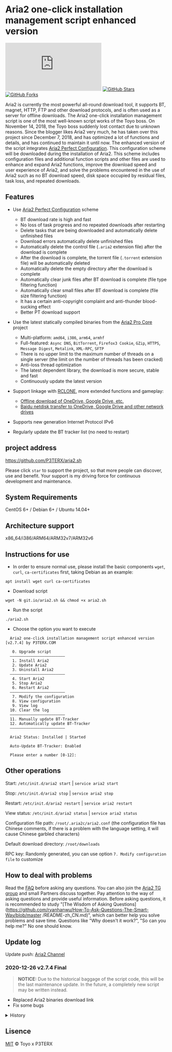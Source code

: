 # Aria2 one-click installation management script enhanced version

[![LICENSE](https://img.shields.io/github/license/P3TERX/aria2.sh?style=flat-square)](https://github.com/P3TERX/aria2.sh/blob/master/LICENSE)
[![GitHub Stars](https://img.shields.io/github/stars/P3TERX/aria2.sh.svg?style=flat-square&label=Stars&logo=github)](https://github.com/P3TERX/aria2.sh/stargazers)
[![GitHub Forks](https://img.shields.io/github/forks/P3TERX/aria2.sh.svg?style=flat-square&label=Forks&logo=github)](https://github.com/P3TERX/aria2.sh/fork)

Aria2 is currently the most powerful all-round download tool, it supports BT, magnet, HTTP, FTP and other download protocols, and is often used as a server for offline downloads. The Aria2 one-click installation management script is one of the most well-known script works of the Toyo boss. On November 14, 2018, the Toyo boss suddenly lost contact due to unknown reasons. Since the blogger likes Aria2 very much, he has taken over this project since December 7, 2018, and has optimized a lot of functions and details, and has continued to maintain it until now. The enhanced version of the script integrates [Aria2 Perfect Configuration](https://github.com/P3TERX/aria2.conf). This configuration scheme will be downloaded during the installation of Aria2. This scheme includes configuration files and additional function scripts and other files are used to enhance and expand Aria2 functions, improve the download speed and user experience of Aria2, and solve the problems encountered in the use of Aria2 such as no BT download speed, disk space occupied by residual files, task loss, and repeated downloads.

## Features

- Use [Aria2 Perfect Configuration](https://github.com/P3TERX/aria2.conf) scheme
     * BT download rate is high and fast
     * No loss of task progress and no repeated downloads after restarting
     * Delete tasks that are being downloaded and automatically delete unfinished files
     * Download errors automatically delete unfinished files
     * Automatically delete the control file (`.aria2` extension file) after the download is complete
     * After the download is complete, the torrent file (`.torrent` extension file) will be automatically deleted
     * Automatically delete the empty directory after the download is complete
     * Automatically clear junk files after BT download is complete (file type filtering function)
     * Automatically clear small files after BT download is complete (file size filtering function)
     * It has a certain anti-copyright complaint and anti-thunder blood-sucking effect
     * Better PT download support

- Use the latest statically compiled binaries from the [Aria2 Pro Core](https://github.com/P3TERX/Aria2-Pro-Core) project
     - Multi-platform: `amd64`, `i386`, `arm64`, `armhf`
     - Full-featured: `Async DNS`, `BitTorrent`, `Firefox3 Cookie`, `GZip`, `HTTPS`, `Message Digest`, `Metalink`, `XML-RPC`, `SFTP`
     - There is no upper limit to the maximum number of threads on a single server (the limit on the number of threads has been cracked)
     - Anti-loss thread optimization
     - The latest dependent library, the download is more secure, stable and fast
     - Continuously update the latest version

- Support linkage with [RCLONE](https://rclone.org/), more extended functions and gameplay:
     - [Offline download of OneDrive, Google Drive, etc.](https://p3terx.com/archives/offline-download-of-onedrive-gdrive.html)
     - [Baidu netdisk transfer to OneDrive, Google Drive and other network drives](https://p3terx.com/archives/baidunetdisk-transfer-to-onedrive-and-google-drive.html)

- Supports new generation Internet Protocol IPv6
- Regularly update the BT tracker list (no need to restart)

## project address

https://github.com/P3TERX/aria2.sh

Please click `star` to support the project, so that more people can discover, use and benefit. Your support is my driving force for continuous development and maintenance.

## System Requirements

CentOS 6+ / Debian 6+ / Ubuntu 14.04+

## Architecture support

x86_64/i386/ARM64/ARM32v7/ARM32v6

## Instructions for use

* In order to ensure normal use, please install the basic components `wget`, `curl`, `ca-certificates` first, taking Debian as an example:
```
apt install wget curl ca-certificates
```

* Download script
```
wget -N git.io/aria2.sh && chmod +x aria2.sh
```

* Run the script
```
./aria2.sh
```

* Choose the option you want to execute
```
  Aria2 one-click installation management script enhanced version [v2.7.4] by P3TERX.COM
 
   0. Upgrade script
  ————————————————————————
   1. Install Aria2
   2. Update Aria2
   3. Uninstall Aria2
  ————————————————————————
   4. Start Aria2
   5. Stop Aria2
   6. Restart Aria2
  ————————————————————————
   7. Modify the configuration
   8. View configuration
   9. View log
  10. Clear the log
  ————————————————————————
  11. Manually update BT-Tracker
  12. Automatically update BT-Tracker
  ————————————————————————

  Aria2 Status: Installed | Started

  Auto-Update BT-Tracker: Enabled

  Please enter a number [0-12]:
```

## Other operations

Start: `/etc/init.d/aria2 start` | `service aria2 start`

Stop: `/etc/init.d/aria2 stop` | `service aria2 stop`

Restart: `/etc/init.d/aria2 restart` | `service aria2 restart`

View status: `/etc/init.d/aria2 status` | `service aria2 status`

Configuration file path: `/root/.aria2c/aria2.conf` (the configuration file has Chinese comments, if there is a problem with the language setting, it will cause Chinese garbled characters)

Default download directory: `/root/downloads`

RPC key: Randomly generated, you can use option `7. Modify configuration file` to customize

## How to deal with problems

Read the [FAQ](https://p3terx.com/archives/aria2_perfect_config-faq.html) before asking any questions. You can also join the [Aria2 TG group](https://t.me/Aria2c) and small Partners discuss together. Pay attention to the way of asking questions and provide useful information. Before asking questions, it is recommended to study "[The Wisdom of Asking Questions](https://github.com/ryanhanwu/How-To-Ask-Questions-The-Smart-Way/blob/master /README-zh_CN.md)", which can better help you solve problems and save time. Questions like "Why doesn't it work?", "So can you help me?" No one should know.

## Update log

Update push: [Aria2 Channel](https://t.me/Aria2_Channel)

### 2020-12-26 v2.7.4 Final

> **NOTICE:** Due to the historical baggage of the script code, this will be the last maintenance update. In the future, a completely new script may be written instead.

- Replaced Aria2 binaries download link
- Fix some bugs

<details>
<summary>History</summary>

### 2020-08-15 v2.7.0

- Added AriaNg link function

### 2020-08-09 v2.6.2

- Modify resource download link
- Optimize IP detection interface

### 2020-07-12 v2.6.0

- Adapt to the new version [Aria2 Perfect Configuration](https://github.com/P3TERX/aria2.conf)
- Remove Aria2 version selection function

### 2020-06-27 v2.5.3

- Synchronize Aria2 perfect configuration filename changes
- Optimization of installation process
- fix bugs

### 2020-05-21 v2.5.0

- Solve the problem that `aria2c` cannot be downloaded directly under CLI
- Modify the configuration directory to `/root/.aria2c`
- Modify the download directory to `/root/downloads`

### 2020-05-20 v2.4.5

- Added auto-update BT Tracker status display
- Improved script upgrade strategy
- Optimize copy details
- Fix some historical bugs

### 2020-05-17 v2.3.0

- Optimize the installation experience in the "LAN" environment in mainland China

### 2020-05-09 v2.2.5

- Added IPv6 address detection function
- Optimize firewall settings and automatically open necessary ports.
- Fix some historical bugs

### 2020-04-14 v2.2.1

- Optimize the BT Tracker list update strategy, without restarting (**automatically update BT Tracker** function needs to be reset)
- Optimize code details and fix some historical bugs

### 2020-02-18 v2.2.0

- Replace the download source of statically compiled binaries ([P3TERX/aria2-builder](https://github.com/P3TERX/aria2-builder))
- Adapt to ARM64, ARM32v7, ARM32v6 architecture.
- Optimize copy details.

### 2020-02-17 v2.1.0

- Adapt to the new version [Aria2 Perfect Configuration](https://github.com/P3TERX/aria2.conf)
- Separate trackers update functionality
- Optimize functions, improve details, and fix some bugs

### 2019-11-23 v2.0.8

- Modify Trackers source ([XIU2/TrackersListCollection](https://github.com/XIU2/TrackersListCollection))

### 2019-10-12 v2.0.7

- Fixed the bug that the Aria2 version was downloaded incorrectly and could not be started because the CPU architecture was not obtained when the Aria2 version was updated

### 2019-09-30 v2.0.6

- Get DHT (IPv6) file

### 2019-06-08 v2.0.5

- Added clear log function
- Adjust some copywriting

### 2018-12-25 v2.0.4

- Optimized adjustments

### 2018-12-24 v2.0.3

- Add reset/update Aria2 perfect configuration option
- Optimized to modify the download path in the additional function script synchronously when modifying the download path of the configuration file

### 2018-12-8 v2.0.2

- Fix the bug that the additional function script does not have execution permission

### 2018-12-7 v2.0.1

- Fix the bug that the prompt does not exist when setting the download folder
- Unlock Update BT-Tracker Servers option

### 2018-12-7 v2.0.0α

- Integrate [Aria2 Perfect Configuration](https://github.com/P3TERX/aria2_perfect_config)

### 2018-10-18 v1.1.10

- Taken from [a Doubi script written by Doubi](https://github.com/P3TERX/doubi_backup)
- Thanks Toyo Boss

</details>

## Lisence
[MIT](https://github.com/P3TERX/aria2.sh/blob/master/LICENSE) © Toyo x P3TERX
